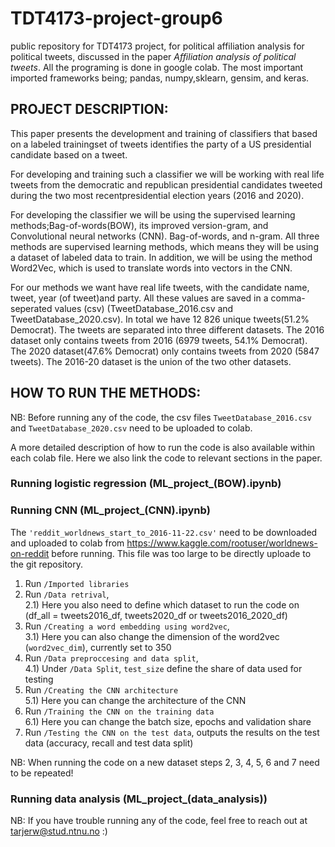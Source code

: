 # TDT4173-project-group6
public repository for TDT4173 project, for political affiliation analysis for political tweets, discussed in the paper *Affiliation analysis of political tweets*. All the programing is done in google colab. The most important imported frameworks being; pandas, numpy,sklearn, gensim, and keras.

## PROJECT DESCRIPTION:
This paper presents the development and training of classifiers that based on a labeled trainingset of tweets identifies the party  of a US presidential candidate based on a tweet.

For  developing  and  training  such  a  classifier  we  will  be  working  with  real  life  tweets from the democratic and republican presidential candidates tweeted during the two most recentpresidential election years (2016 and 2020).

For  developing  the  classifier  we  will  be  using  the  supervised  learning  methods;Bag-of-words(BOW), its improved version-gram, and Convolutional neural networks (CNN). Bag-of-words, and n-gram. All three methods are supervised learning methods, which means they  will  be  using  a  dataset  of  labeled  data  to  train. In addition,  we  will  be  using  the  method Word2Vec, which is used to translate words into vectors in the CNN.

For our methods we want have real life tweets, with the candidate name, tweet, year (of tweet)and party.  All these values are saved in a comma-seperated values (csv) (TweetDatabase_2016.csv and TweetDatabase_2020.csv). In total we have 12 826 unique tweets(51.2% Democrat). The tweets are separated into three different datasets. The 2016 dataset only contains tweets from 2016 (6979 tweets, 54.1% Democrat).  The 2020 dataset(47.6% Democrat) only contains tweets from 2020 (5847 tweets).  The 2016-20 dataset is the union of the two other datasets.

## HOW TO RUN THE METHODS:

NB: Before running any of the code, the csv files `TweetDatabase_2016.csv` and `TweetDatabase_2020.csv` need to be uploaded to colab. 

A more detailed description of how to run the code is also available within each colab file. Here we also link the code to relevant sections in the paper.   

### Running logistic regression (ML_project_(BOW).ipynb)


### Running CNN (ML_project_(CNN).ipynb)

The `'reddit_worldnews_start_to_2016-11-22.csv'` need to be downloaded and uploaded to colab from https://www.kaggle.com/rootuser/worldnews-on-reddit before running. This file was too large to be directly uploade to the git repository. 

1) Run `/Imported libraries`
2) Run `/Data retrival`, 
     <br/>2.1) Here you also need to define which dataset to run the code on (df_all = tweets2016_df, tweets2020_df or tweets2016_2020_df)
3) Run `/Creating a word embedding using word2vec`, 
     <br/>3.1) Here you can also change the dimension of the word2vec (`word2vec_dim`), currently set to 350
4) Run `/Data preproccesing and data split`,
     <br/>4.1) Under `/Data Split`, `test_size` define the share of data used for testing
5) Run `/Creating the CNN architecture`
     <br/>5.1) Here you can change the architecture of the CNN
6) Run `/Training the CNN on the training data`
     <br/>6.1) Here you can change the batch size, epochs and validation share
7) Run `/Testing the CNN on the test data`, outputs the results on the test data (accuracy, recall and test data split)

NB: When running the code on a new dataset steps 2, 3, 4, 5, 6 and 7 need to be repeated! 

### Running data analysis (ML_project_(data_analysis))



NB: If you have trouble running any of the code, feel free to reach out at tarjerw@stud.ntnu.no :)
